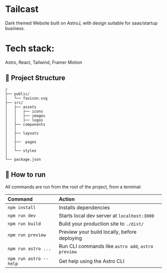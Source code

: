 # Tailcast

Dark themed Website built on AstroJ, with design suitable for saas/startup business.

# Tech stack:

Astro, React, Tailwind, Framer Motion

## 🚀 Project Structure

```
/
├── public/
│   └── favicon.svg
├── src/
│   ├── assets
│   │   ├── icons
│   │   ├── images
│   │   ├── logos
│   ├── components
│   │
│   ├── layouts
│   │
│   ├──  pages
│   │
│   └── styles
│
└── package.json

```

## 🧞 How to run

All commands are run from the root of the project, from a terminal:

| Command                | Action                                             |
| :--------------------- | :------------------------------------------------- |
| `npm install`          | Installs dependencies                              |
| `npm run dev`          | Starts local dev server at `localhost:3000`        |
| `npm run build`        | Build your production site to `./dist/`            |
| `npm run preview`      | Preview your build locally, before deploying       |
| `npm run astro ...`    | Run CLI commands like `astro add`, `astro preview` |
| `npm run astro --help` | Get help using the Astro CLI                       |
